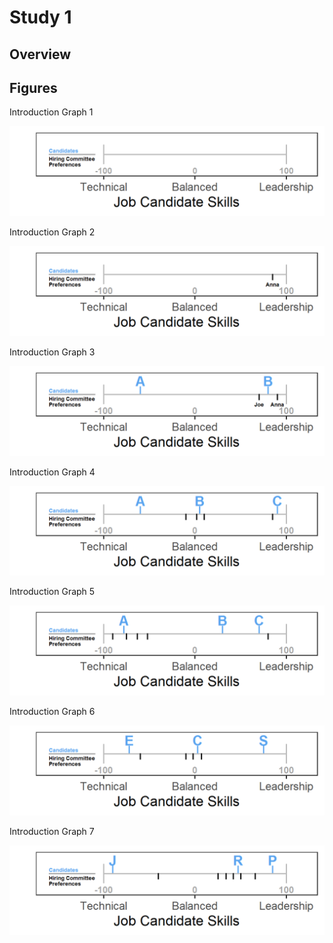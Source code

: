 # Study 1

## Overview




## Figures

Introduction Graph 1

![Introduction Graph 1](https://github.com/caddickzac/Who-Won-the-Election-Task/blob/main/Study%201/Stimuli/Introduction_graph_1.png?raw=true)

Introduction Graph 2

![Introduction Graph 2](https://github.com/caddickzac/Who-Won-the-Election-Task/blob/main/Study%201/Stimuli/Introduction_graph_2.png?raw=true)

Introduction Graph 3

![Introduction Graph 3](https://github.com/caddickzac/Who-Won-the-Election-Task/blob/main/Study%201/Stimuli/Introduction_graph_3.png?raw=true)

Introduction Graph 4

![Introduction Graph 4](https://github.com/caddickzac/Who-Won-the-Election-Task/blob/main/Study%201/Stimuli/Introduction_graph_4.png?raw=true)

Introduction Graph 5

![Introduction Graph 5](https://github.com/caddickzac/Who-Won-the-Election-Task/blob/main/Study%201/Stimuli/Introduction_graph_5.png?raw=true)

Introduction Graph 6

![Introduction Graph 6](https://github.com/caddickzac/Who-Won-the-Election-Task/blob/main/Study%201/Stimuli/Introduction_graph_6.png?raw=true)

Introduction Graph 7

![Introduction Graph 7](https://github.com/caddickzac/Who-Won-the-Election-Task/blob/main/Study%201/Stimuli/Introduction_graph_7.png?raw=true)

